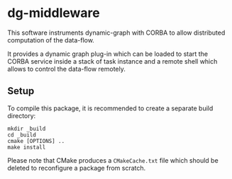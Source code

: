 dg-middleware
=============

This software instruments dynamic-graph with CORBA to allow
distributed computation of the data-flow.

It provides a dynamic graph plug-in which can be loaded to start the
CORBA service inside a stack of task instance and a remote shell which
allows to control the data-flow remotely.


Setup
-----

To compile this package, it is recommended to create a separate build
directory:

    mkdir _build
    cd _build
    cmake [OPTIONS] ..
    make install

Please note that CMake produces a `CMakeCache.txt` file which should
be deleted to reconfigure a package from scratch.
